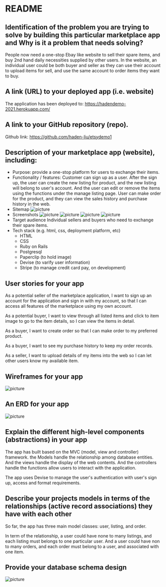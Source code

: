 # README

## Identification of the problem you are trying to solve by building this particular marketplace app and Why is it a problem that needs solving?

People now need a one-stop Ebay like website to sell their spare items, and buy 2nd hand daily necessities supplied by other users. In the website, an individual user could be both buyer and seller as they can use their account to upload items for sell, and use the same account to order items they want to buy.

## A link (URL) to your deployed app (i.e. website)

The application has been deployed to: https://hadendemo-2021.herokuapp.com/

## A link to your GitHub repository (repo).

Github link: https://github.com/haden-liu/etsydemo1

## Description of your marketplace app (website), including:

- Purpose:
  provide a one-stop platform for users to exchange their items.
- Functionality / features:
  Customer can sign up as a user. After the sign up, the user can create the new listing for product, and the new listing will belong to user's account. And the user can edit or remove the items using the functions under the manage listing page. User can make order for the product, and they can view the sales history and purchase history in the web.
- Sitemap
  ![picture](app/assets/images/sitemap.JPG)
- Screenshots
  ![picture](app/assets/images/screenshot1.JPG)
  ![picture](app/assets/images/screenshot2.JPG)
  ![picture](app/assets/images/screenshot3.JPG)
  ![picture](app/assets/images/screenshot4.JPG)
- Target audience
  Individual sellers and buyers who need to exchange their spare items.
- Tech stack (e.g. html, css, deployment platform, etc)
  - HTML
  - CSS
  - Ruby on Rails
  - Postgresql
  - Paperclip (to hold image)
  - Devise (to varify user information)
  - Stripe (to manage credit card pay, on development)

## User stories for your app

As a potential seller of the marketplace application, I want to sign up an account for the application and sign in with my account, so that I can access all features of the marketplace using my own account.

As a potential buyer, I want to view through all listed items and click to item image to go to the item details, so I can view the items in detail.

As a buyer, I want to create order so that I can make order to my preferred product.

As a buyer, I want to see my purchase history to keep my order records.

As a seller, I want to upload details of my items into the web so I can let other users know my available item.

## Wireframes for your app

![picture](app/assets/images/wireframe1.JPG)

## An ERD for your app

![picture](app/assets/images/ERD.JPG)

## Explain the different high-level components (abstractions) in your app

The app has built based on the MVC (model, view and controller) framework. the Models handle the relationship among database entities. And the views handle the display of the web contents. And the controllers handle the functions allow users to interact with the application.

The app uses Devise to manage the user's authentication with user's sign up, access and format requirements.

## Describe your projects models in terms of the relationships (active record associations) they have with each other

So far, the app has three main model classes: user, listing, and order.

In term of the relationship, a user could have none to many listings, and each listing must belongs to one particular user. And a user could have non to many orders, and each order must belong to a user, and associated with one item.

## Provide your database schema design

![picture](app/assets/images/schema.JPG)
